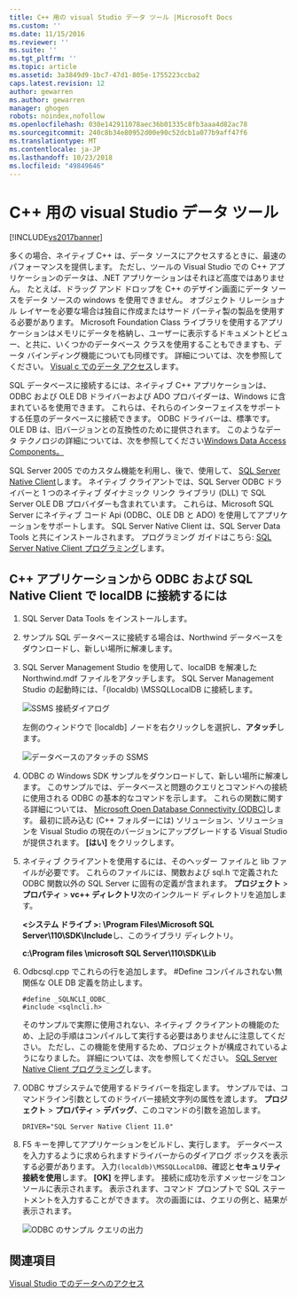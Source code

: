 ```yaml
---
title: C++ 用の visual Studio データ ツール |Microsoft Docs
ms.custom: ''
ms.date: 11/15/2016
ms.reviewer: ''
ms.suite: ''
ms.tgt_pltfrm: ''
ms.topic: article
ms.assetid: 3a3849d9-1bc7-47d1-805e-1755223ccba2
caps.latest.revision: 12
author: gewarren
ms.author: gewarren
manager: ghogen
robots: noindex,nofollow
ms.openlocfilehash: 030e142911078aec36b01335c8fb3aaa4d82ac78
ms.sourcegitcommit: 240c8b34e80952d00e90c52dcb1a077b9aff47f6
ms.translationtype: MT
ms.contentlocale: ja-JP
ms.lasthandoff: 10/23/2018
ms.locfileid: "49849646"
---
```

# <a name="visual-studio-data-tools-for-c"></a>C++ 用の visual Studio データ ツール
[!INCLUDE[vs2017banner](../includes/vs2017banner.md)]

  
多くの場合、ネイティブ C++ は、データ ソースにアクセスするときに、最速のパフォーマンスを提供します。 ただし、ツールの Visual Studio での C++ アプリケーションのデータは、.NET アプリケーションはそれほど高度ではありません。 たとえば、ドラッグ アンド ドロップを C++ のデザイン画面にデータ ソースをデータ ソースの windows を使用できません。 オブジェクト リレーショナル レイヤーを必要な場合は独自に作成またはサード パーティ製の製品を使用する必要があります。  Microsoft Foundation Class ライブラリを使用するアプリケーションはメモリにデータを格納し、ユーザーに表示するドキュメントとビュー、と共に、いくつかのデータベース クラスを使用することもできますも、データ バインディング機能についても同様です。 詳細については、次を参照してください。 [Visual c でのデータ アクセス](https://msdn.microsoft.com/library/7wtdsdkh.aspx)します。  
  
 SQL データベースに接続するには、ネイティブ C++ アプリケーションは、ODBC および OLE DB ドライバーおよび ADO プロバイダーは、Windows に含まれているを使用できます。     これらは、それらのインターフェイスをサポートする任意のデータベースに接続できます。 ODBC ドライバーは、標準です。 OLE DB は、旧バージョンとの互換性のために提供されます。 このようなデータ テクノロジの詳細については、次を参照してください[Windows Data Access Components。](https://msdn.microsoft.com/library/windows/desktop/aa968814\(v=vs.85\).aspx)  
  
 SQL Server 2005 でのカスタム機能を利用し、後で、使用して、 [SQL Server Native Client](https://msdn.microsoft.com/sqlserver/aa937733)します。 ネイティブ クライアントでは、SQL Server ODBC ドライバーと 1 つのネイティブ ダイナミック リンク ライブラリ (DLL) で SQL Server OLE DB プロバイダーも含まれています。 これらは、Microsoft SQL Server にネイティブ コード Api (ODBC、OLE DB と ADO) を使用してアプリケーションをサポートします。  SQL Server Native Client は、SQL Server Data Tools と共にインストールされます。 プログラミング ガイドはこちら: [SQL Server Native Client プログラミング](https://msdn.microsoft.com/library/ms130892.aspx)します。  
  
## <a name="to-connect-to-localdb-through-odbc-and-sql-native-client-from-a-c-application"></a>C++ アプリケーションから ODBC および SQL Native Client で localDB に接続するには  
  
1. SQL Server Data Tools をインストールします。  
  
2. サンプル SQL データベースに接続する場合は、Northwind データベースをダウンロードし、新しい場所に解凍します。  
  
3. SQL Server Management Studio を使用して、localDB を解凍した Northwind.mdf ファイルをアタッチします。 SQL Server Management Studio の起動時には、「(localdb) \MSSQLLocalDB に接続します。  
  
    ![SSMS 接続ダイアログ](../data-tools/media/raddata-ssms-connect-dialog.png "raddata SSMS 接続ダイアログ")  
  
    左側のウィンドウで [localdb] ノードを右クリックしを選択し、**アタッチ**します。  
  
    ![データベースのアタッチの SSMS](../data-tools/media/raddata-ssms-attach-database.png "raddata データベースの SSMS のアタッチ")  
  
4. ODBC の Windows SDK サンプルをダウンロードして、新しい場所に解凍します。 このサンプルでは、データベースと問題のクエリとコマンドへの接続に使用される ODBC の基本的なコマンドを示します。 これらの関数に関する詳細については、 [Microsoft Open Database Connectivity (ODBC)](https://msdn.microsoft.com/library/windows/desktop/ms710252\(v=vs.85\).aspx)します。 最初に読み込む (C++ フォルダーには) ソリューション、ソリューションを Visual Studio の現在のバージョンにアップグレードする Visual Studio が提供されます。 **[はい]** をクリックします。  
  
5. ネイティブ クライアントを使用するには、そのヘッダー ファイルと lib ファイルが必要です。 これらのファイルには、関数および sql.h で定義された ODBC 関数以外の SQL Server に固有の定義が含まれます。 **プロジェクト** > **プロパティ** > **vc++ ディレクトリ**次のインクルード ディレクトリを追加します。  
  
   **\<システム ドライブ >: \Program Files\Microsoft SQL Server\110\SDK\Include**し、このライブラリ ディレクトリ。  
  
   **c:\Program files \microsoft SQL Server\110\SDK\Lib**  
  
6. Odbcsql.cpp でこれらの行を追加します。 #Define コンパイルされない無関係な OLE DB 定義を防止します。  
  
   ```  
   #define _SQLNCLI_ODBC_  
   #include <sqlncli.h>  
   ```  
  
    そのサンプルで実際に使用されない、ネイティブ クライアントの機能のため、上記の手順はコンパイルして実行する必要はありませんに注意してください。 ただし、この機能を使用するため、プロジェクトが構成されているようになりました。 詳細については、次を参照してください。 [SQL Server Native Client プログラミング](https://msdn.microsoft.com/library/ms130892\(v=sql.130\).aspx)します。  
  
7. ODBC サブシステムで使用するドライバーを指定します。 サンプルでは、コマンドライン引数としてのドライバー接続文字列の属性を渡します。 **プロジェクト** > **プロパティ** > **デバッグ**、このコマンドの引数を追加します。  
  
   ```  
   DRIVER="SQL Server Native Client 11.0"  
   ```  
  
8. F5 キーを押してアプリケーションをビルドし、実行します。 データベースを入力するように求められますドライバーからのダイアログ ボックスを表示する必要があります。 入力`(localdb)\MSSQLLocalDB`、確認と**セキュリティ接続を使用**します。 **[OK]** を押します。 接続に成功を示すメッセージをコンソールに表示されます。 表示されます、コマンド プロンプトで SQL ステートメントを入力することができます。 次の画面には、クエリの例と、結果が表示されます。  
  
    ![ODBC のサンプル クエリの出力](../data-tools/media/raddata-odbc-sample-query-output.png "raddata ODBC のサンプル クエリの出力")  
  
## <a name="see-also"></a>関連項目  
 [Visual Studio でのデータへのアクセス](../data-tools/accessing-data-in-visual-studio.md)


